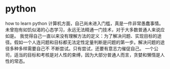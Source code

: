 # python
how to learn python
计算机方面，自己尚未进入门槛，真是一件非常愚蠢事情。
未曾抱有如饥似渴的心态学习，永远无法精通一门技术，对于大多数普通人来说应如是。
我觉得自己一直以来没有理解方法的定义：为了解决问题、实现目标的途径。假如一个人连问题和目标都无法定性定量判断是问题的第一步。解决问题的途径多种多样需要自己不
不断尝试。只有尝试，还要有意志力催促自己。
一个公司，适当的目标和考核是对人性的束缚，因为大部分普通人而言，贪婪和懒惰是人性的常态。

